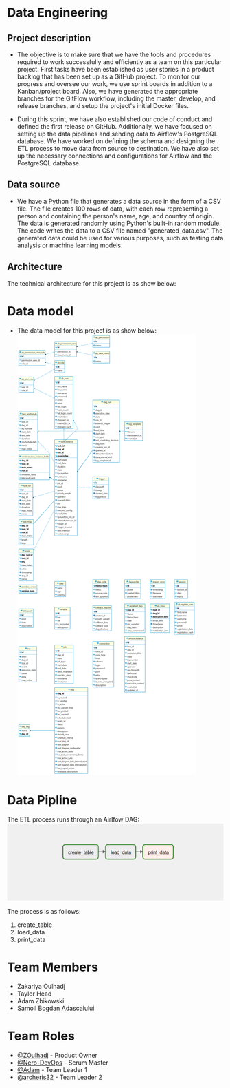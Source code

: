 # Data Engineering
## Project description
* The objective is to make sure that we have the tools and procedures required to work successfully and efficiently as a team on this particular project. First tasks have been established as user stories in a product backlog that has been set up as a GitHub project. To monitor our progress and oversee our work, we use sprint boards in addition to a Kanban/project board. Also, we have generated the appropriate branches for the GitFlow workflow, including the master, develop, and release branches, and setup the project's initial Docker files.

* During this sprint, we have also established our code of conduct and defined the first release on GitHub. Additionally, we have focused on setting up the data pipelines and sending data to Airflow's PostgreSQL database. We have worked on defining the schema and designing the ETL process to move data from source to destination. We have also set up the necessary connections and configurations for Airflow and the PostgreSQL database.

## Data source
* We have a Python file that generates a data source in the form of a CSV file. The file creates 100 rows of data, with each row representing a person and containing the person's name, age, and country of origin. The data is generated randomly using Python's built-in random module. The code writes the data to a CSV file named "generated_data.csv". The generated data could be used for various purposes, such as testing data analysis or machine learning models.

## Architecture
The technical architecture for this project is as show below:

# Data model
* The data model for this project is as show below:
![Data_model](docs/images/airflow.png)

# Data Pipline
The ETL process runs through an Airlfow DAG:
![Data_Pipeline](docs/images/Data_pipeline.png)

The process is as follows:
1. create_table
2. load_data
3. print_data

# Team Members
* Zakariya Oulhadj
* Taylor Head
* Adam Zbikowski
* Samoil Bogdan Adascalului

# Team Roles
* [@ZOulhadj](https://github.com/ZOulhadj) - Product Owner
* [@Nero-DevOps](https://github.com/Nero-DevOps) - Scrum Master
* [@Adam](https://github.com/Frioo) - Team Leader 1
* [@archeris32](https://github.com/archeris32) - Team Leader 2